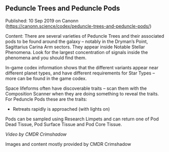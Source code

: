 ## Peduncle Trees and Peduncle Pods

Published: 10 Sep 2019 on Canonn (https://canonn.science/codex/peduncle-trees-and-peduncle-pods/)

Content: There are several varieties of Peduncle Trees and their associated pods to be found around the galaxy – notably in the Dryman’s Point, Sagittarius Carina Arm sectors. They appear inside Notable Stellar Phenomena. Look for the largest concentration of signals inside the phenomena and you should find them.

In-game codex information shows that the different variants appear near different planet types, and have different requirements for Star Types – more can be found in the game codex.

Space lifeforms often have discoverable traits – scan them with the Composition Scanner when they are doing something to reveal the traits. For Peduncle Pods these are the traits:

- Retreats rapidly is approached (with lights on)

Pods can be sampled using Research Limpets and can return one of Pod Dead Tissue, Pod Surface Tissue and Pod Core Tissue.

*Video by CMDR Crimshadow*

Images and content mostly provided by CMDR Crimshadow